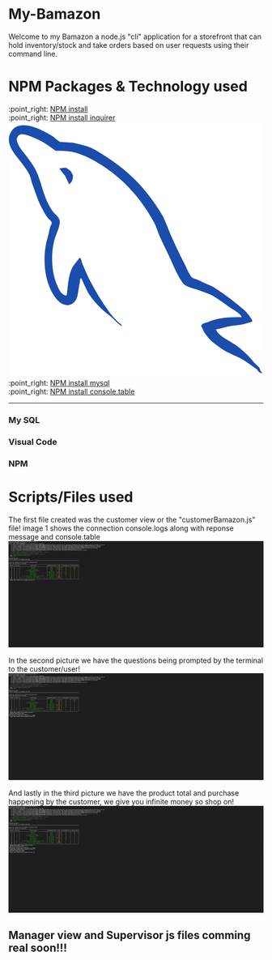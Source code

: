 # My-Bamazon
Welcome to my Bamazon a node.js "cli" application for a storefront that can hold inventory/stock and take orders based on user requests using their command line.

<h1>NPM Packages & Technology used</h1>
:point_right: <a href=https://www.npmjs.com/package/npm>NPM install</a>
<br>
:point_right: <a href=https://www.npmjs.com/package/inquirer>NPM install inquirer</a>
<svg width="100%" height="100%" viewBox="0 0 151 151" version="1.1" xmlns="http://www.w3.org/2000/svg" xmlns:xlink="http://www.w3.org/1999/xlink" xml:space="preserve" xmlns:serif="http://www.serif.com/" style="fill-rule:evenodd;clip-rule:evenodd;stroke-linejoin:round;stroke-miterlimit:2;">
    <g transform="matrix(1,0,0,1,-192,-464)">
        <g id="MySQL--Body-" serif:id="MySQL (Body)" transform="matrix(0.934072,0,0,0.934072,-79.5882,-1.11347)">
            <rect x="290.992" y="498.392" width="160.587" height="160.587" style="fill:white;"/>
            <g id="MySQL" transform="matrix(1.27336,0,0,1.27336,289.865,497.194)">
                <path d="M125.477,122.783L122.861,120.246C120.382,116.954 117.193,114.062 113.846,111.661C111.177,109.745 105.185,107.157 104.071,104.052L103.866,103.857C105.759,103.643 107.969,102.959 109.716,102.49C112.65,101.704 115.072,101.907 118.102,101.125C119.468,100.735 121.001,100.344 122.001,99.954L122.001,99.174C121.001,97.603 119.574,95.523 117.904,94.101C113.535,90.381 108.863,86.664 103.953,83.564C101.23,81.846 97.912,80.729 95.027,79.272C94.056,78.781 92.375,78.526 91.733,77.71C90.216,75.778 89.405,73.328 88.235,71.077C85.786,66.36 83.386,61.209 81.216,56.246C79.736,52.862 78.773,49.526 76.927,46.49C68.067,31.923 58.532,23.132 43.76,14.49C40.615,12.652 36.831,11.927 32.831,10.977C30.687,10.848 28.54,10.717 26.394,10.586C25.083,10.04 23.72,8.437 22.492,7.659C17.596,4.567 5.043,-2.158 1.418,6.684C-0.871,12.265 4.838,17.709 6.88,20.538C8.315,22.52 10.15,24.745 11.173,26.976C11.848,28.443 11.963,29.914 12.54,31.465C13.958,35.287 15.191,39.445 17.027,42.976C17.954,44.764 18.976,46.646 20.149,48.244C20.867,49.225 22.099,49.657 22.294,51.171C21.09,52.857 21.021,55.475 20.344,57.611C17.294,67.226 18.446,79.178 22.881,86.294C24.241,88.48 27.447,93.165 31.856,91.367C35.712,89.797 35.082,84.929 36.185,80.635C36.434,79.663 36,78.947 37,78.294L37,78.489C38,80.83 39.11,83.172 40.282,85.513C42.882,89.7 47.171,94.075 51.08,97.027C53.107,98.558 55,101.204 57,102.1L57,101.999L57.221,101.999C56.714,100.999 55.919,100.832 55.271,100.195C53.744,98.699 52.045,96.813 50.784,95.098C47.228,90.271 44.086,84.976 41.223,79.476C39.855,76.85 38.666,73.947 37.514,71.275C37.071,70.245 37.076,68.683 36.15,68.15C34.887,70.108 33.028,71.69 32.051,74.003C30.49,77.699 30.289,82.207 29.71,86.88C29.367,87.002 29.52,86.918 29.319,87.074C26.601,86.419 25.647,83.622 24.636,81.221C22.081,75.151 21.607,65.378 23.855,58.392C24.437,56.583 27.066,50.891 26.001,49.22C25.493,47.555 23.817,46.59 22.88,45.317C21.719,43.743 20.561,41.671 19.757,39.853C17.666,35.122 16.691,29.809 14.489,25.025C13.436,22.738 11.657,20.423 10.196,18.391C8.579,16.138 6.767,14.479 5.512,11.756C5.067,10.788 4.461,9.238 5.122,8.243C5.332,7.572 5.629,7.292 6.293,7.073C7.426,6.2 10.576,7.363 11.756,7.852C14.885,9.152 17.497,10.352 20.148,12.108C21.419,12.952 22.707,13.998 24.245,14.998L26.001,14.998C28.748,14.998 31.825,15.23 34.392,16.01C38.927,17.389 42.992,19.552 46.684,21.883C57.93,28.985 67.125,39.103 73.416,51.161C74.428,53.103 74.866,54.96 75.757,57.019C77.555,61.172 79.821,65.447 81.61,69.508C83.396,73.561 85.136,77.65 87.66,81.022C88.987,82.794 94.111,83.746 96.44,84.731C98.073,85.42 100.748,86.14 102.294,87.071C105.247,88.853 108.108,90.975 110.88,92.926C112.264,93.9 116.52,96.04 116.733,97.804C109.87,97.616 104.629,98.256 100.148,100.145C98.875,100.682 96.843,100.697 96.635,102.292C97.335,103.025 97.444,104.121 98,105.023C99.069,106.753 100.876,109.075 102.488,110.291C104.25,111.621 106.064,113.042 107.952,114.193C111.311,116.24 115.059,117.41 118.293,119.461C120.199,120.671 122.251,122.194 124.108,123.558C125.028,124.233 124.999,125.282 126.999,125.705L126.999,125.511C126,124.716 126.053,123.618 125.477,122.783ZM29.514,23.465C28.083,23.438 27,23.622 26,23.854L26,24L26.198,24C26.881,25 28.086,26.33 28.929,27.538L30.881,31.646L31.074,31.459C32.283,30.606 32.837,29.248 32.83,27.168C32.347,26.659 32.274,26.022 31.856,25.414C31.298,24.605 30.217,24.146 29.514,23.465Z" style="fill:rgb(27,77,172);fill-rule:nonzero;"/>
            </g>
        </g>
    </g>
</svg>
<br>
:point_right: <a href=https://www.npmjs.com/package/mysql>NPM install mysql</a>
<br>
:point_right: <a href=https://www.npmjs.com/package/console.table>NPM install console.table</a>
<hr>
<h3>My SQL</h3>

<h3>Visual Code</h3>

<h3>NPM</h3>



<h1>Scripts/Files used</h1>
The first file created was the customer view or the "customerBamazon.js" file!
image 1 shows the connection console.logs along with reponse message and console.table
<img src="img/img1.png" alt="console.table">

In the second picture we have the questions being prompted by the terminal to the customer/user!
<img src="img/img2.png" alt="promptQuestions">

And lastly in the third picture we have the product total and purchase happening by the customer, we give you infinite money so shop on!
<img src="img/img3.png" alt="console.table">

<h2>Manager view and Supervisor js files comming real soon!!!</h2>
